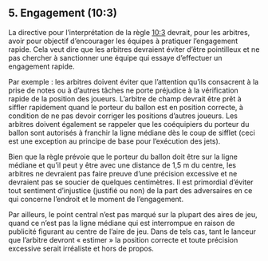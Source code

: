 ## 5. Engagement (10:3)

La directive pour l’interprétation de la règle [10:3](#10:3) devrait, pour les arbitres, avoir pour objectif
d’encourager les équipes à pratiquer l’engagement rapide. Cela veut dire que les arbitres devraient éviter d’être
pointilleux et ne pas chercher à sanctionner une équipe qui essaye d’effectuer un engagement rapide.

Par exemple : les arbitres doivent éviter que l’attention qu’ils consacrent à la prise de notes ou à d’autres tâches ne
porte préjudice à la vérification rapide de la position des joueurs. L’arbitre de champ devrait être prêt à siffler
rapidement quand le porteur du ballon est en position correcte, à condition de ne pas devoir corriger les positions
d’autres joueurs. Les arbitres doivent également se rappeler que les coéquipiers du porteur du ballon sont autorisés
à franchir la ligne médiane dès le coup de sifflet (ceci est une exception au principe de base pour l’exécution des
jets).

Bien que la règle prévoie que le porteur du ballon doit être sur la ligne médiane et qu’il peut y être avec une distance
de 1,5 m du centre, les arbitres ne devraient pas faire preuve d’une précision excessive et ne devraient pas se soucier
de quelques centimètres. Il est primordial d’éviter tout sentiment d’injustice (justifié ou non) de la part des
adversaires en ce qui concerne l’endroit et le moment de l’engagement.

Par ailleurs, le point central n’est pas marqué sur la plupart des aires de jeu, quand ce n’est pas la ligne médiane qui
est interrompue en raison de publicité figurant au centre de l’aire de jeu. Dans de tels cas, tant le lanceur que
l’arbitre devront « estimer » la position correcte et toute précision excessive serait irréaliste et hors de propos.
